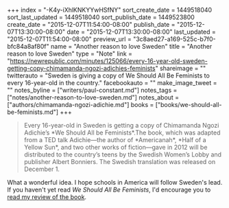 +++
index = "-K4y-iXhlKNKYYwHSfNY"
sort_create_date = 1449518040
sort_last_updated = 1449518040
sort_publish_date = 1449523800
create_date = "2015-12-07T11:54:00-08:00"
publish_date = "2015-12-07T13:30:00-08:00"
date = "2015-12-07T13:30:00-08:00"
last_updated = "2015-12-07T11:54:00-08:00"
preview_url = "3c8aed27-a169-525c-b7f0-bfc84a8af80f"
name = "Another reason to love Sweden"
title = "Another reason to love Sweden"
type = "Note"
link = "https://newrepublic.com/minutes/125066/every-16-year-old-sweden-getting-copy-chimamanda-ngozi-adichies-feminists"
shareimage = ""
twitterauto = "Sweden is giving a copy of We Should All Be Feminists to every 16-year-old in the country."
facebookauto = ""
make_image_tweet = ""
notes_byline = ["writers/paul-constant.md"]
notes_tags = ["notes/another-reason-to-love-sweden.md"]
notes_about = ["authors/chimamanda-ngozi-adichie.md"]
books = ["books/we-should-all-be-feminists.md"]
+++
<blockquote>Every 16-year-old in Sweden is getting a copy of Chimamanda Ngozi Adichie’s *We Should All be Feminists*.The book, which was adapted from a TED talk Adichie—the author of *Americanah*, *Half of a Yellow Sun*, and two other works of fiction—gave in 2012 will be distributed to the country’s teens by the Swedish Women’s Lobby and publisher Albert Bonniers. The Swedish translation was released on December 1. </blockquote>

What a wonderful idea. I hope schools in America will follow Sweden's lead. If you haven't yet read *We Should All Be Feminists*, I'd encourage you to [read my review of the book](http://seattlereviewofbooks.com/reviews/you-specifically-should-be-a-feminist/).